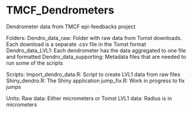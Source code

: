 # TMCF_Dendrometers
Dendrometer data from TMCF epi-feedbacks project

Folders:
Dendro_data_raw: Folder with raw data from Tomst downloads. Each download is a separate .csv file in the Tomst format
Dendro_data_LVL1: Each dendrometer has the data aggregated to one file and formatted
Dendro_data_supporting: Metadata files that are needed to run some of the scripts

Scripts:
Import_dendro_data.R: Script to create LVL1 data from raw files
Shiny_dendro.R: The Shiny application
jump_fix.R: Work in progress to fix jumps

Units:
Raw data: Either micrometers or Tomst
LVL1 data: Radius is in micrometers

